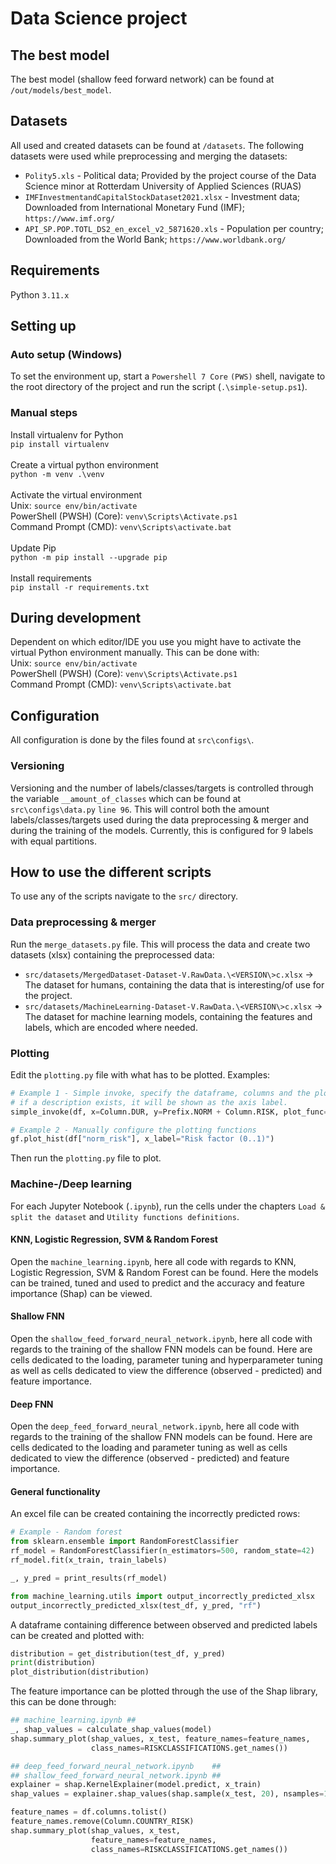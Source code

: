 # Data Science project

## The best model
The best model (shallow feed forward network) can be found at `/out/models/best_model`.

## Datasets
All used and created datasets can be found at `/datasets`. The following datasets were used while preprocessing and merging the datasets:
- `Polity5.xls` - Political data; Provided by the project course of the Data Science minor at Rotterdam University of Applied Sciences (RUAS)
- `IMFInvestmentandCapitalStockDataset2021.xlsx` - Investment data; Downloaded from International Monetary Fund (IMF); `https://www.imf.org/`
- `API_SP.POP.TOTL_DS2_en_excel_v2_5871620.xls` - Population per country; Downloaded from the World Bank; `https://www.worldbank.org/`

## Requirements
Python `3.11.x`<br/>

## Setting up

### Auto setup (Windows)
To set the environment up, start a `Powershell 7 Core` `(PWS)` shell, navigate to the root directory of the project and run the script (`.\simple-setup.ps1`). 

### Manual steps
Install virtualenv for Python <br/>
`pip install virtualenv`
<br/>
<br/>
Create a virtual python environment <br/>
`python -m venv .\venv`
<br/>
<br/>
Activate the virtual environment <br/>
Unix: `source env/bin/activate` <br/>
PowerShell (PWSH) (Core): `venv\Scripts\Activate.ps1`<br/>
Command Prompt (CMD): `venv\Scripts\activate.bat`
<br/>
<br/>
Update Pip <br/>
`python -m pip install --upgrade pip`
<br/>
<br/>
Install requirements <br/>
`pip install -r requirements.txt`


## During development
Dependent on which editor/IDE you use you might have to activate the virtual Python environment manually. This can be 
done with: <br/>
Unix: `source env/bin/activate` <br/>
PowerShell (PWSH) (Core): `venv\Scripts\Activate.ps1`<br/>
Command Prompt (CMD): `venv\Scripts\activate.bat`


## Configuration
All configuration is done by the files found at `src\configs\`.

### Versioning
Versioning and the number of labels/classes/targets is controlled through the variable `__amount_of_classes` which can 
be found at `src\configs\data.py` `line 96`. This will control both the amount labels/classes/targets used during the 
data preprocessing & merger and during the training of the models. Currently, this is configured for 9 labels with equal 
partitions.

## How to use the different scripts
To use any of the scripts navigate to the `src/` directory. 

### Data preprocessing & merger
Run the `merge_datasets.py` file. This will process the data and create two datasets (xlsx) containing the preprocessed data:
- `src/datasets/MergedDataset-Dataset-V.RawData.\<VERSION\>c.xlsx` &#8594; The dataset for humans, containing the data that is interesting/of use for the project.  
- `src/datasets/MachineLearning-Dataset-V.RawData.\<VERSION\>c.xlsx` &#8594; The dataset for machine learning models, containing the features and labels, which are encoded where needed. 

### Plotting
Edit the `plotting.py` file with what has to be plotted. Examples:
```python
# Example 1 - Simple invoke, specify the dataframe, columns and the plotting function
# if a description exists, it will be shown as the axis label.
simple_invoke(df, x=Column.DUR, y=Prefix.NORM + Column.RISK, plot_func=gf.plot_kde)

# Example 2 - Manually configure the plotting functions
gf.plot_hist(df["norm_risk"], x_label="Risk factor (0..1)")
```
Then run the `plotting.py` file to plot.

### Machine-/Deep learning
For each Jupyter Notebook (`.ipynb`), run the cells under the chapters `Load & split the dataset` and `Utility functions definitions`.

#### KNN, Logistic Regression, SVM & Random Forest
Open the `machine_learning.ipynb`, here all code with regards to KNN, Logistic Regression, SVM & Random Forest can be found. 
Here the models can be trained, tuned and used to predict and the accuracy and feature importance (Shap) can be viewed.

#### Shallow FNN
Open the `shallow_feed_forward_neural_network.ipynb`, here all code with regards to the training of the shallow FNN models can be found.
Here are cells dedicated to the loading, parameter tuning and hyperparameter tuning as well as cells dedicated to view the difference (observed - predicted) and feature importance.

#### Deep FNN
Open the `deep_feed_forward_neural_network.ipynb`, here all code with regards to the training of the shallow FNN models can be found.
Here are cells dedicated to the loading and parameter tuning as well as cells dedicated to view the difference (observed - predicted) and feature importance.

#### General functionality
An excel file can be created containing the incorrectly predicted rows:
```python
# Example - Random forest
from sklearn.ensemble import RandomForestClassifier
rf_model = RandomForestClassifier(n_estimators=500, random_state=42) 
rf_model.fit(x_train, train_labels)

_, y_pred = print_results(rf_model)

from machine_learning.utils import output_incorrectly_predicted_xlsx
output_incorrectly_predicted_xlsx(test_df, y_pred, "rf")  
```

A dataframe containing difference between observed and predicted labels can be created and plotted with:
```python
distribution = get_distribution(test_df, y_pred)
print(distribution)
plot_distribution(distribution)
```

The feature importance can be plotted through the use of the Shap library, this can be done through:
```python
## machine_learning.ipynb ##
_, shap_values = calculate_shap_values(model)
shap.summary_plot(shap_values, x_test, feature_names=feature_names,
                  class_names=RISKCLASSIFICATIONS.get_names())

## deep_feed_forward_neural_network.ipynb    ##
## shallow_feed_forward_neural_network.ipynb ##
explainer = shap.KernelExplainer(model.predict, x_train)
shap_values = explainer.shap_values(shap.sample(x_test, 20), nsamples=100, random_state=41)

feature_names = df.columns.tolist()
feature_names.remove(Column.COUNTRY_RISK)
shap.summary_plot(shap_values, x_test, 
                  feature_names=feature_names,
                  class_names=RISKCLASSIFICATIONS.get_names())
```
